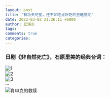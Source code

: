 ```yaml
---
layout: post
title: "有功夫绝望，还不如吃点好吃的去睡觉呢"
date: 2022-03-02 21:26:11 +0800
author: 丘海东 
tags: 
comments: true
categories: 
---
```

### 日剧《非自然死亡》，石原里美的经典台词：  
![1](https://wx4.sinaimg.cn/large/780bc50fgy1gzvuljuc1ij211y0lcju2.jpg)  
![2](https://wx2.sinaimg.cn/large/780bc50fgy1gzvulk7fy3j211y0lctaj.jpg)  
![3](https://wx3.sinaimg.cn/large/780bc50fgy1gzvulkbkemj211y0lcq55.jpg)  
···  
![肖申克的救赎](https://wx1.sinaimg.cn/large/780bc50fgy1gzvv3pyrnoj211y0lc41c.jpg)
